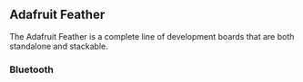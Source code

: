 ## Adafruit Feather
The Adafruit Feather is a complete line of development boards that are both standalone and stackable.

### Bluetooth
 
